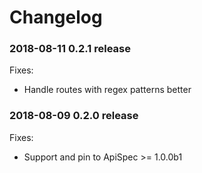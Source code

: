 # Changelog

### 2018-08-11 0.2.1 release

Fixes:

* Handle routes with regex patterns better

### 2018-08-09 0.2.0 release

Fixes:

* Support and pin to ApiSpec >= 1.0.0b1
